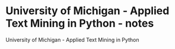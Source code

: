 # University of Michigan - Applied Text Mining in Python - notes
University of Michigan - Applied Text Mining in Python

